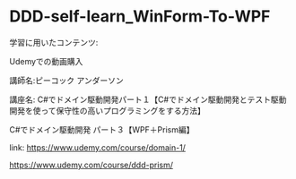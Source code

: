 # DDD-self-learn_WinForm-To-WPF
学習に用いたコンテンツ:

Udemyでの動画購入

講師名:ピーコック アンダーソン

講座名:
C#でドメイン駆動開発パート１【C#でドメイン駆動開発とテスト駆動開発を使って保守性の高いプログラミングをする方法】

C#でドメイン駆動開発 パート３【WPF＋Prism編】

link:
https://www.udemy.com/course/domain-1/

https://www.udemy.com/course/ddd-prism/

